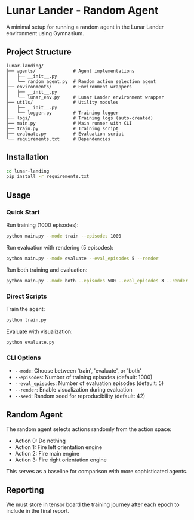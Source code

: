# Lunar Lander - Random Agent

A minimal setup for running a random agent in the Lunar Lander environment using Gymnasium.

## Project Structure

```
lunar-landing/
├── agents/              # Agent implementations
│   ├── __init__.py
│   └── random_agent.py  # Random action selection agent
├── environments/        # Environment wrappers
│   ├── __init__.py
│   └── lunar_env.py     # Lunar Lander environment wrapper
├── utils/               # Utility modules
│   ├── __init__.py
│   └── logger.py        # Training logger
├── logs/                # Training logs (auto-created)
├── main.py              # Main runner with CLI
├── train.py             # Training script
├── evaluate.py          # Evaluation script
└── requirements.txt     # Dependencies
```

## Installation

```bash
cd lunar-landing
pip install -r requirements.txt
```

## Usage

### Quick Start

Run training (1000 episodes):
```bash
python main.py --mode train --episodes 1000
```

Run evaluation with rendering (5 episodes):
```bash
python main.py --mode evaluate --eval_episodes 5 --render
```

Run both training and evaluation:
```bash
python main.py --mode both --episodes 500 --eval_episodes 3 --render
```

### Direct Scripts

Train the agent:
```bash
python train.py
```

Evaluate with visualization:
```bash
python evaluate.py
```

### CLI Options

- `--mode`: Choose between 'train', 'evaluate', or 'both'
- `--episodes`: Number of training episodes (default: 1000)
- `--eval_episodes`: Number of evaluation episodes (default: 5)
- `--render`: Enable visualization during evaluation
- `--seed`: Random seed for reproducibility (default: 42)

## Random Agent

The random agent selects actions randomly from the action space:
- Action 0: Do nothing
- Action 1: Fire left orientation engine
- Action 2: Fire main engine
- Action 3: Fire right orientation engine

This serves as a baseline for comparison with more sophisticated agents.


## Reporting

We must store in tensor board the training journey after each epoch to include in the 
final report.